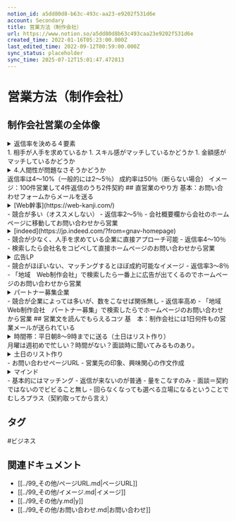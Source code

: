 ```yaml
---
notion_id: a5dd80d8-b63c-493c-aa23-e9202f531d6e
account: Secondary
title: 営業方法（制作会社）
url: https://www.notion.so/a5dd80d8b63c493caa23e9202f531d6e
created_time: 2022-01-16T05:23:00.000Z
last_edited_time: 2022-09-12T00:59:00.000Z
sync_status: placeholder
sync_time: 2025-07-12T15:01:47.472813
---
```

# 営業方法（制作会社）

## 制作会社営業の全体像
<details>
<summary>返信率を決める４要素</summary>
</details>
  1. 相手が人手を求めているか
  1. スキル感がマッチしているかどうか
  1. 金額感がマッチしているかどうか
  <details>
  <summary>4.人間性が問題なさそうかどうか</summary>
  </details>
  返信率は4〜10%（一般的には2〜5％）
  成約率は50％（断らない場合）
  イメージ：100件営業して4件返信のうち2件契約
## 直営業のやり方
基本：お問い合わせフォームからメールを送る
<details>
<summary>[Web幹事](https://web-kanji.com/)</summary>
</details>
  - 競合が多い（オススメしない）
  - 返信率2〜5％
  - 会社概要欄から会社のホームページに移動してお問い合わせから営業
<details>
<summary>[indeed](https://jp.indeed.com/?from=gnav-homepage)</summary>
</details>
  - 競合が少なく、人手を求めている企業に直接アプローチ可能
  - 返信率4〜10％
  - 検索したら会社名をコピペして直接ホームページのお問い合わせから営業
<details>
<summary>広告LP</summary>
</details>
  - 競合がほぼいない、マッチングするとほぼ成約可能なイメージ
  - 返信率3〜8％
  - 「地域　Web制作会社」で検索したら一番上に広告が出てくるのでホームページのお問い合わせから営業
<details>
<summary>パートナー募集企業</summary>
</details>
  - 競合が企業によっては多いが、数をこなせば関係無し
  - 返信率高め
  - 「地域　Web制作会社　パートナー募集」で検索したらでホームページのお問い合わせから営業
## 営業文を読んでもらえるコツ
基　本：制作会社には1日何件もの営業メールが送られている
<details>
<summary>時間帯：平日朝8〜9時までに送る（土日はリスト作り）</summary>
</details>
  月曜は週初めで忙しい？時間がない？面談時に聞いてみるものあり。
<details>
<summary>土日のリスト作り</summary>
</details>
  - お問い合わせページURL
  - 営業先の印象、興味関心の作文作成
  
<details>
<summary>マインド</summary>
</details>
  - 基本的にはマッチング
  - 返信が来ないのが普通
  - 量をこなすのみ
  - 面談＝契約ではないのでビビること無し
  - 回らなくなっても選べる立場になるということでむしろプラス（契約取ってから言え）

## タグ

#ビジネス 

## 関連ドキュメント

- [[../99_その他/ページURL.md|ページURL]]
- [[../99_その他/イメージ.md|イメージ]]
- [[../99_その他/y.md|y]]
- [[../99_その他/お問い合わせ.md|お問い合わせ]]

